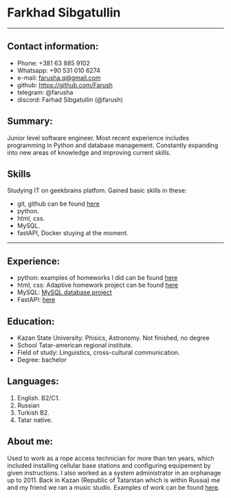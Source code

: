 
# Farkhad Sibgatullin

***



## Contact information:
* Phone: +381 63 885 9102
*  Whatsapp: +90 531 010 6274
* e-mail: farusha.q@gmail.com
* github: https://github.com/Farush
* telegram: @farusha
* discord: Farhad  Sibgatullin (@farush)

## Summary:
Junior level software engineer. Most recent experience
includes programming in Python and database management. Constantly
expanding into new areas of knowledge and improving current skills.

## Skills
Studying IT on geekbrains platfom. Gained basic skills in these:
* git, github can be found [here](https://github.com/Farush)
* python. 
* html, css.
* MySQL. 
* fastAPI, Docker stuying at the moment.
  
***

## Experience:

* python: examples of homeworks I did can be found [here](https://github.com/Farush/HomeworkPython)
* html, css: Adaptive homework project can be found [here](https://farush.github.io/html-css-study-project/index.html)
* MySQL: [MySQL database project](https://github.com/Farush/MySQL-Study-Project)
* FastAPI: [here](https://github.com/Farush/Library_fastAPI)

## Education:
- Kazan State University: Phisics, Astronomy. Not finished, no degree
- School Tatar-american regional institute. 
- Field of study: Linguistics, cross-cultural communication.
- Degree: bachelor

## Languages:
1. English. B2/C1. 
2. Russian
3. Turkish B2.
4. Tatar native.

## About me:
Used to work as a rope access technician for more than ten years, which included installing cellular base stations and configuring equipement by given instructions. I also worked as a system administrator in an orphanage up to 2011. Back in Kazan (Republic of Tatarstan which is within Russia) me and my friend we ran a music studio. Examples of work can be found [here](https://www.youtube.com/results?search_query=%D0%BF%D0%BE%D0%BF%D1%80%D1%8B%D0%B3%D1%83%D0%BD+%D0%B8+%D0%B3%D0%B2%D0%BE%D0%B7%D0%B4%D0%B8).
